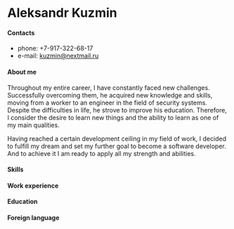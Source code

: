 # Aleksandr Kuzmin

#### Contacts
- phone: +7-917-322-68-17
- e-mail: kuzmin@nextmail.ru

#### About me
Throughout my entire career, I have constantly faced new challenges. Successfully overcoming them, he acquired new knowledge and skills, moving from a worker to an engineer in the field of security systems. Despite the difficulties in life, he strove to improve his education. Therefore, I consider the desire to learn new things and the ability to learn as one of my main qualities.

Having reached a certain development ceiling in my field of work, I decided to fulfill my dream and set my further goal to become a software developer. And to achieve it I am ready to apply all my strength and abilities.

#### Skills

#### Work experience

#### Education

#### Foreign language

